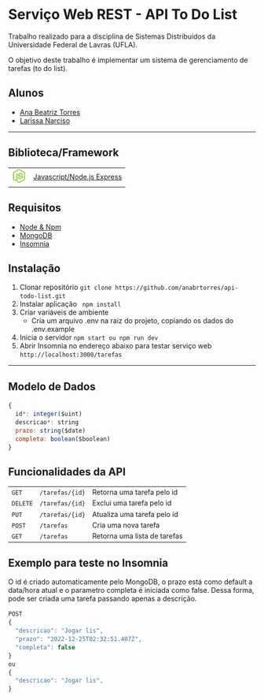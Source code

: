 # Serviço Web REST - API To Do List
Trabalho realizado para a disciplina de Sistemas Distribuidos da Universidade Federal de Lavras (UFLA).

O objetivo deste trabalho é implementar um sistema de gerenciamento de tarefas (to do list).  

## Alunos
- [Ana Beatriz Torres](https://github.com/anabrtorres)
- [Larissa Narciso](https://github.com/larisnarciso)
---
## Biblioteca/Framework
<table border-collapse=collapse>
  <tr>
    <td><img alt="Javascript/Node.js Express" height="30" widht="40" src="https://raw.githubusercontent.com/devicons/devicon/1119b9f84c0290e0f0b38982099a2bd027a48bf1/icons/nodejs/nodejs-original.svg"/></td>
    <td><a href="https://expressjs.com/" target="_blank">Javascript/Node.js Express</a></td>
  </tr>
</table>

## Requisitos

- [Node & Npm](https://nodejs.org/en/)
- [MongoDB](https://www.mongodb.com/home)
- [Insomnia](https://insomnia.rest/download) 

## Instalação

1. Clonar repositório  `git clone https://github.com/anabrtorres/api-todo-list.git `
2. Instalar aplicação `  npm install `
3. Criar variáveis de ambiente
   - Cria um arquivo .env na raiz do projeto, copiando os dados do .env.example
4. Inicia o servidor ` npm start ou npm run dev `
5. Abrir Insomnia no endereço abaixo para testar serviço web ` http://localhost:3000/tarefas `

---

## Modelo de Dados
```javascript
{
  id*: integer($uint)
  descricao*: string
  prazo: string($date)
  completa: boolean($boolean) 
}
```
## Funcionalidades da API

|  |  |   |
| --- | --- | --- |
| `GET` | `/tarefas/{id}` | Retorna uma tarefa pelo id |
| `DELETE` | `/tarefas/{id}` | Exclui uma tarefa pelo id |
| `PUT` | `/tarefas/{id}` | Atualiza uma tarefa pelo id |
| `POST` | `/tarefas` | Cria uma nova tarefa |
| `GET` | `/tarefas` | Retorna uma lista de tarefas |

## Exemplo para teste no Insomnia
O id é criado automaticamente pelo MongoDB, o prazo está como default a data/hora atual e o parametro completa é iniciada como false. Dessa forma, pode ser criada uma tarefa passando apenas a descrição.
```javascript
POST
{  
  "descricao": "Jogar lis",
  "prazo": "2022-12-25T02:32:51.407Z",
  "completa": false
}
ou
{  
  "descricao": "Jogar lis",
}
```